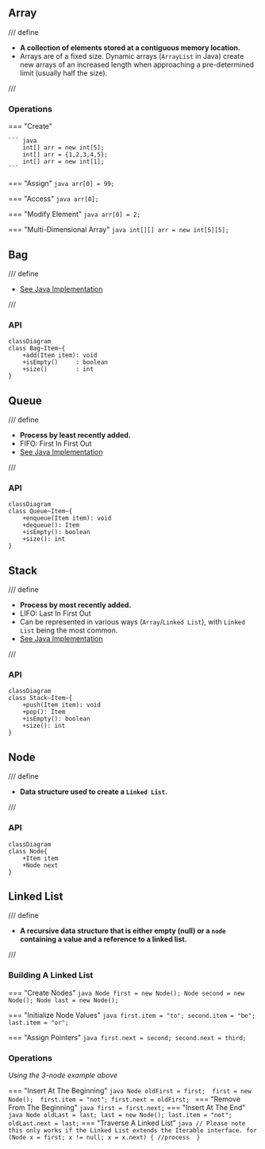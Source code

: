 ## Array
/// define

- **A collection of elements stored at a contiguous memory location.**
- Arrays are of a fixed size. Dynamic arrays (`ArrayList` in Java) create new arrays of an increased length when approaching a pre-determined limit (usually half the size).

///

### Operations

=== "Create"

    ``` java
        int[] arr = new int[5];
        int[] arr = {1,2,3,4,5};
        int[] arr = new int[1];
    ```

=== "Assign"
    ``` java
        arr[0] = 99;
    ```

=== "Access"
    ``` java
        arr[0];
    ```

=== "Modify Element"
    ``` java
        arr[0] = 2;
    ```

=== "Multi-Dimensional Array"
    ``` java
        int[][] arr = new int[5][5];
    ```

## Bag
/// define

- [See Java Implementation](bag.md)

///

### API
``` mermaid
classDiagram
class Bag~Item~{
    +add(Item item): void
    +isEmpty()     : boolean
    +size()        : int
}
```

## Queue
/// define

- **Process by least recently added.**
- FIFO: First In First Out
- [See Java Implementation](queue.md)

///

### API
``` mermaid
classDiagram
class Queue~Item~{
    +enqueue(Item item): void
    +dequeue(): Item
    +isEmpty(): boolean
    +size(): int
}
```

## Stack
/// define

- **Process by most recently added.** 
- LIFO: Last In First Out
- Can be represented in various ways (`Array`/`Linked List`), with `Linked List` being the most common.
- [See Java Implementation](stack.md)

///

### API

``` mermaid
classDiagram
class Stack~Item~{
    +push(Item item): void
    +pop(): Item
    +isEmpty(): boolean
    +size(): int
}
```

## Node
/// define

- **Data structure used to create a `Linked List`.**

///

### API
``` mermaid
classDiagram
class Node{
    +Item item
    +Node next
}
```

## Linked List
/// define

- **A recursive data structure that is either empty (null) or a `node` containing a value and a reference to a linked list.**

///

### Building A Linked List

=== "Create Nodes"
    ``` java
        Node first = new Node();
        Node second = new Node();
        Node last = new Node();
    ```

=== "Initialize Node Values"
    ``` java
        first.item = "to";
        second.item = "be";
        last.item = "or";
    ```

=== "Assign Pointers"
    ``` java
        first.next = second;
        second.next = third;
    ```

### Operations
*Using the 3-node example above*

=== "Insert At The Beginning"
    ``` java
        Node oldFirst = first; 
        first = new Node(); 
        first.item = "not";
        first.next = oldFirst; 
    ```
=== "Remove From The Beginning"
    ``` java
        first = first.next;
    ```
=== "Insert At The End"
    ``` java
        Node oldLast = last;
        last = new Node();
        last.item = "not";
        oldLast.next = last;
    ```
=== "Traverse A Linked List"
    ``` java
        // Please note this only works if the Linked List extends the Iterable interface.
        for (Node x = first; x != null; x = x.next) {
           //process 
        }
    ```


